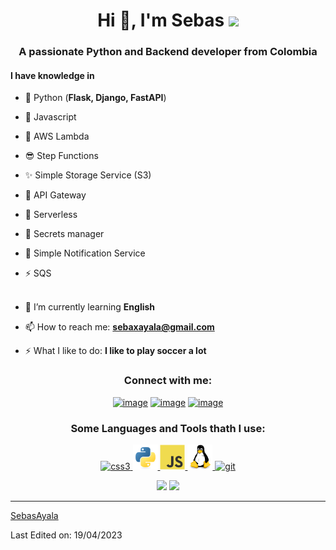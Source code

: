 <h1 align="center">Hi 👋, I'm Sebas <img height="40" src="https://emoji.gg/assets/emoji/7333-parrotdance.gif"></h1>
<h3 align="center">A passionate Python and Backend developer from Colombia</h3>

<h4>I have knowledge in</h4>

- 🥇 Python (**Flask, Django, FastAPI**)
- 🥈 Javascript
- 🥉 AWS Lambda
- 😎 Step Functions
- ✨ Simple Storage Service (S3)
- 🤪 API Gateway
- 🤖 Serverless
- 🦾 Secrets manager
- 🌿 Simple Notification Service
- ⚡ SQS
<br/><br/>

- 🌱 I’m currently learning **English**

- 📫 How to reach me: **sebaxayala@gmail.com**

- ⚡ What I like to do: **I like to play soccer a lot**

<h3 align="center">Connect with me:</h3>
<div align="center">

[![image](https://img.shields.io/badge/LinkedIn-0077B5?style=for-the-badge&logo=linkedin&logoColor=white)](https://www.linkedin.com/in/sebastianayala7/)
[![image](https://img.shields.io/badge/Instagram-E4405F?style=for-the-badge&logo=instagram&logoColor=white)](https://www.instagram.com/sebas_ayala_07/)
[![image](https://img.shields.io/badge/Gmail-D14836?style=for-the-badge&logo=gmail&logoColor=white)](mailto:sebaxayala@gmail.com)
  
</div>

<h3 align="center">Some Languages and Tools thath I use:</h3>

<p align="center"> 
  <a href="https://aws.amazon.com/" target="_blank"> 
    <img src="https://cdn.worldvectorlogo.com/logos/amazon-web-services-2.svg" alt="css3" width="40" height="40"/> 
  </a> 
  <a href="https://www.python.org" target="_blank"> 
    <img src="https://raw.githubusercontent.com/devicons/devicon/master/icons/python/python-original.svg" alt="python" width="40" height="40"/> 
  </a>  
  <a href="https://developer.mozilla.org/en-US/docs/Web/JavaScript" target="_blank"> 
    <img src="https://raw.githubusercontent.com/devicons/devicon/master/icons/javascript/javascript-original.svg" alt="javascript" width="40" height="40"/> 
  </a> 
  <a href="https://www.linux.org/" target="_blank"> 
    <img src="https://raw.githubusercontent.com/devicons/devicon/master/icons/linux/linux-original.svg" alt="linux" width="40" height="40"/> 
  </a> 
  <a href="https://git-scm.com/" target="_blank"> 
    <img src="https://www.vectorlogo.zone/logos/git-scm/git-scm-icon.svg" alt="git" width="40" height="40"/> 
  </a>
</p>

<p align= "center">
  <img height= "150" src="https://github-readme-stats.vercel.app/api?username=SebastianAyala07&theme=react&show_icons=true&include_all_commits=true" />
  <img height= "150" src="https://github-readme-stats.vercel.app/api/top-langs/?username=SebastianAyala07&theme=react&layout=compact" />
</p>

------

[SebasAyala](https://github.com/SebastianAyala07)

Last Edited on: 19/04/2023
